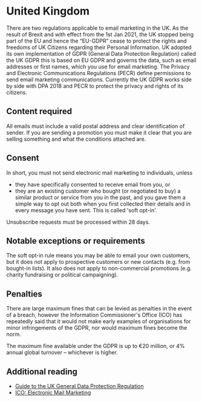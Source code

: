 # United Kingdom
There are two regulations applicable to email marketing in the UK. As the result of Brexit and with effect from the 1st Jan 2021, the UK stopped being part of the EU and hence the “EU-GDPR” cease to protect the rights and freedoms of UK Citizens regarding their Personal Information. UK adopted its own implementation of GDPR (General Data Protection Regulation) called the UK GDPR this is based on EU GDPR and governs the data, such as email addresses or first names, which you use for email marketing. The Privacy and Electronic Communications Regulations (PECR) define permissions to send email marketing communications. Currently the UK GDPR works side by side with DPA 2018 and PECR to protect the privacy and rights of its citizens.

## Content required
All emails must include a valid postal address and clear identification of sender. If you are sending a promotion you must make it clear that you are selling something and what the conditions attached are.

## Consent
In short, you must not send electronic mail marketing to individuals, unless
- they have specifically consented to receive email from you, or
- they are an existing customer who bought (or negotiated to buy) a similar product or service from you in the past, and you gave them a simple way to opt out both when you first collected their details and in every message you have sent. This is called 'soft opt-in'.

Unsubscribe requests must be processed within 28 days.

## Notable exceptions or requirements
The soft opt-in rule means you may be able to email your own customers, but it does not apply to prospective customers or new contacts (e.g. from bought-in lists). It also does not apply to non-commercial promotions (e.g. charity fundraising or political campaigning).

## Penalties
There are large maximum fines that can be levied as penalties in the event of a breach, however the Information Commissioner's Office (ICO) has repeatedly said that it would not make early examples of organisations for minor infringements of the GDPR, nor would maximum fines become the norm.

The maximum fine available under the GDPR is up to €20 million, or 4% annual global turnover – whichever is higher.

## Additional reading
- [Guide to the UK General Data Protection Regulation](https://ico.org.uk/for-organisations/guide-to-data-protection/guide-to-the-general-data-protection-regulation-gdpr/)
- [ICO: Electronic Mail Marketing](https://ico.org.uk/for-organisations/guide-to-pecr/electronic-and-telephone-marketing/electronic-mail-marketing/)
